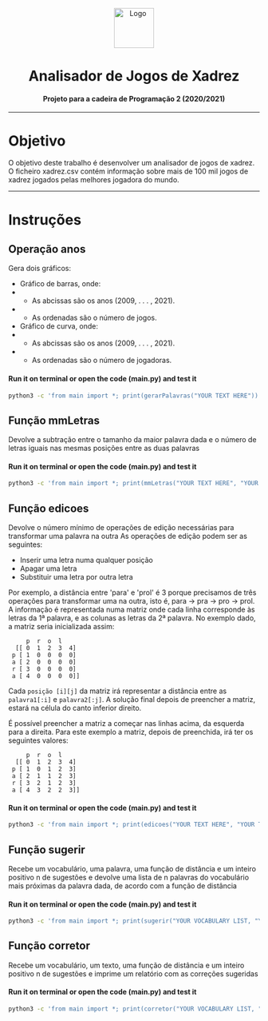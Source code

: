 <p align="center">
    <img src="https://www.palpitedigital.com/y/322/corretor-e1444142590776.jpg" alt="Logo" width="80" height="80">
</p>

# <h1 align="center">Analisador de Jogos de Xadrez</h3>
<h4 align="center">Projeto para a cadeira de Programação 2 (2020/2021)</h5>

<hr>

# Objetivo
O objetivo deste trabalho é desenvolver um analisador de jogos de xadrez. O ficheiro xadrez.csv contém informação sobre mais de 100 mil jogos de xadrez jogados pelas melhores jogadora do mundo.

<hr>

# Instruções 

## Operação anos
Gera dois gráficos: 
* Gráfico de barras, onde:
* * As abcissas são os anos (2009, . . . , 2021).
* * As ordenadas são o número de jogos.
* Gráfico de curva, onde:
* * As abcissas são os anos (2009, . . . , 2021).
* *  As ordenadas são o número de jogadoras.

#### **Run it on terminal or open the code (main.py) and test it** 
```bash
python3 -c 'from main import *; print(gerarPalavras("YOUR TEXT HERE"))'
```

## Função mmLetras
Devolve a subtração entre o tamanho da maior palavra dada e o número de letras iguais nas mesmas posições entre as duas palavras

#### **Run it on terminal or open the code (main.py) and test it** 
```bash
python3 -c 'from main import *; print(mmLetras("YOUR TEXT HERE", "YOUR TEXT HERE"))'
```

## Função edicoes 
Devolve o número mínimo de operações de edição necessárias para transformar uma palavra na outra 
As operações de edição podem ser as seguintes:
* Inserir uma letra numa qualquer posição 
* Apagar uma letra
* Substituir uma letra por outra letra

Por exemplo, a distância entre 'para' e 'prol' é 3 porque precisamos de três operações para transformar uma na outra, isto é, para -> pra -> pro -> prol. <br>
A informação é representada numa matriz onde cada linha corresponde às letras da 1ª palavra, e as colunas as letras da 2ª palavra. No exemplo dado, a matriz seria inicializada assim: <br>

```     
     p  r  o  l
  [[ 0  1  2  3  4]
 p [ 1  0  0  0  0]
 a [ 2  0  0  0  0]
 r [ 3  0  0  0  0]
 a [ 4  0  0  0  0]]
``` 

Cada ```posição [i][j]``` da matriz irá representar a distância entre as ```palavra1[:i]``` e ```palavra2[:j]```. A solução final depois de preencher a matriz, estará na célula do canto inferior direito.</p> 

É possível preencher a matriz a começar nas linhas acima, da esquerda para a direita.
Para este exemplo a matriz, depois de preenchida, irá ter os seguintes valores:

```   
     p  r  o  l
  [[ 0  1  2  3  4]
 p [ 1  0  1  2  3]
 a [ 2  1  1  2  3]
 r [ 3  2  1  2  3]
 a [ 4  3  2  2  3]]
```

#### **Run it on terminal or open the code (main.py) and test it** 
```bash
python3 -c 'from main import *; print(edicoes("YOUR TEXT HERE", "YOUR TEXT HERE"))'
``` 
## Função sugerir 
Recebe um vocabulário, uma palavra, uma função de distância e um inteiro positivo n de sugestões e devolve uma lista de n palavras do vocabulário mais próximas da palavra dada, de acordo com a função de distância 

#### **Run it on terminal or open the code (main.py) and test it** 
```bash
python3 -c 'from main import *; print(sugerir("YOUR VOCABULARY LIST, "YOUR TEXT HERE", "YOUR DISTANCE FUNCTION", maxSugestoes=5))'
``` 

## Função corretor 
Recebe um vocabulário, um texto, uma função de distância e um inteiro positivo n de sugestões e imprime um relatório com as correções sugeridas 

#### **Run it on terminal or open the code (main.py) and test it** 
```bash
python3 -c 'from main import *; print(corretor("YOUR VOCABULARY LIST, "YOUR TEXT HERE", "YOUR DISTANCE FUNCTION", maxSugestoes=5))'
``` 
